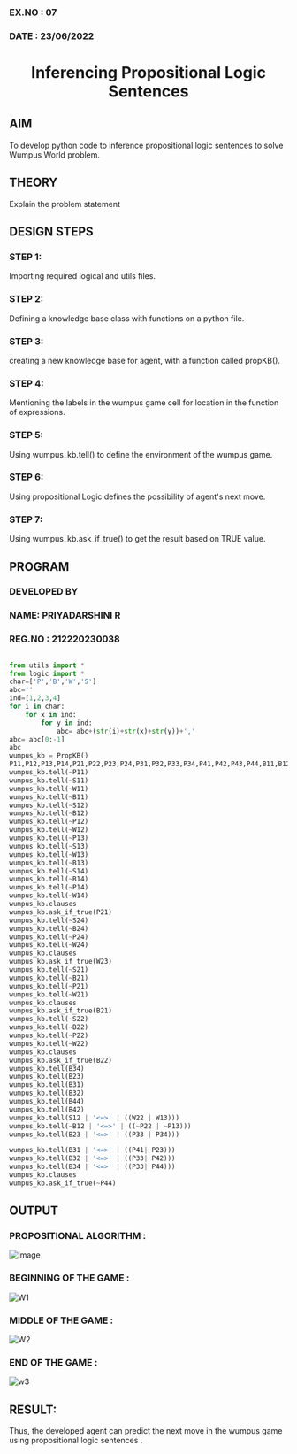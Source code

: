 ### EX.NO : 07

### DATE : 23/06/2022

# <p align="center"> Inferencing Propositional Logic Sentences </p> 

## AIM

To develop python code to inference propositional logic sentences to solve Wumpus World problem.

## THEORY
Explain the problem statement


## DESIGN STEPS
### STEP 1:
Importing required logical and utils files.

### STEP 2:
Defining a knowledge base class with functions on a python file.

### STEP 3:
creating a new knowledge base for agent, with a function called propKB().

### STEP 4:
Mentioning the labels in the wumpus game cell for location in the function of expressions.

### STEP 5:
Using wumpus_kb.tell() to define the environment of the wumpus game.

### STEP 6:
Using propositional Logic defines the possibility of agent's next move.

### STEP 7:
Using wumpus_kb.ask_if_true() to get the result based on TRUE value.


## PROGRAM

### DEVELOPED BY

### NAME:  PRIYADARSHINI R

### REG.NO :  212220230038

```Python 3

from utils import *
from logic import *
char=['P','B','W','S']
abc=''
ind=[1,2,3,4]
for i in char:
    for x in ind:
        for y in ind:
            abc= abc+(str(i)+str(x)+str(y))+','
abc= abc[0:-1]
abc
wumpus_kb = PropKB()
P11,P12,P13,P14,P21,P22,P23,P24,P31,P32,P33,P34,P41,P42,P43,P44,B11,B12,B13,B14,B21,B22,B23,B24,B31,B32,B33,B34,B41,B42,B43,B44,W11,W12,W13,W14,W21,W22,W23,W24,W31,W32,W33,W34,W41,W42,W43,W44,S11,S12,S13,S14,S21,S22,S23,S24,S31,S32,S33,S34,S41,S42,S43,S44= expr('P11,P12,P13,P14,P21,P22,P23,P24,P31,P32,P33,P34,P41,P42,P43,P44,B11,B12,B13,B14,B21,B22,B23,B24,B31,B32,B33,B34,B41,B42,B43,B44,W11,W12,W13,W14,W21,W22,W23,W24,W31,W32,W33,W34,W41,W42,W43,W44,S11,S12,S13,S14,S21,S22,S23,S24,S31,S32,S33,S34,S41,S42,S43,S44')
wumpus_kb.tell(~P11)
wumpus_kb.tell(~S11)
wumpus_kb.tell(~W11)
wumpus_kb.tell(~B11)
wumpus_kb.tell(~S12)
wumpus_kb.tell(~B12)
wumpus_kb.tell(~P12)
wumpus_kb.tell(~W12)
wumpus_kb.tell(~P13)
wumpus_kb.tell(~S13) 
wumpus_kb.tell(~W13)
wumpus_kb.tell(~B13)
wumpus_kb.tell(~S14)
wumpus_kb.tell(~B14)
wumpus_kb.tell(~P14)
wumpus_kb.tell(~W14)
wumpus_kb.clauses
wumpus_kb.ask_if_true(P21)
wumpus_kb.tell(~S24)
wumpus_kb.tell(~B24)
wumpus_kb.tell(~P24)
wumpus_kb.tell(~W24)
wumpus_kb.clauses
wumpus_kb.ask_if_true(W23)
wumpus_kb.tell(~S21)
wumpus_kb.tell(~B21)
wumpus_kb.tell(~P21)
wumpus_kb.tell(~W21)
wumpus_kb.clauses
wumpus_kb.ask_if_true(B21)
wumpus_kb.tell(~S22)
wumpus_kb.tell(~B22)
wumpus_kb.tell(~P22)
wumpus_kb.tell(~W22)
wumpus_kb.clauses
wumpus_kb.ask_if_true(B22)
wumpus_kb.tell(B34)
wumpus_kb.tell(B23)
wumpus_kb.tell(B31)
wumpus_kb.tell(B32)
wumpus_kb.tell(B44)
wumpus_kb.tell(B42)
wumpus_kb.tell(S12 | '<=>' | ((W22 | W13)))
wumpus_kb.tell(~B12 | '<=>' | ((~P22 | ~P13)))
wumpus_kb.tell(B23 | '<=>' | ((P33 | P34)))

wumpus_kb.tell(B31 | '<=>' | ((P41| P23)))
wumpus_kb.tell(B32 | '<=>' | ((P33| P42)))
wumpus_kb.tell(B34 | '<=>' | ((P33| P44)))
wumpus_kb.clauses
wumpus_kb.ask_if_true(~P44)

```

## OUTPUT

### PROPOSITIONAL ALGORITHM :

![image](https://user-images.githubusercontent.com/81132849/175777752-488069ef-3d7c-41e6-a0ae-4b09e20a81b6.png)


### BEGINNING OF THE GAME : 

![W1](https://user-images.githubusercontent.com/81132849/175777786-85acadf3-7ced-4f73-b4f3-24a8ee6694ce.png)

### MIDDLE OF THE GAME : 

![W2](https://user-images.githubusercontent.com/81132849/175777809-5b288119-f9b3-4251-bf9d-ce95efe2d102.png)


### END OF THE GAME : 

![w3](https://user-images.githubusercontent.com/81132849/175777823-3454cf15-4e94-4411-ae4d-61a2614d9561.png)


## RESULT:

Thus, the developed agent can predict the next move in the wumpus game using propositional logic sentences .



